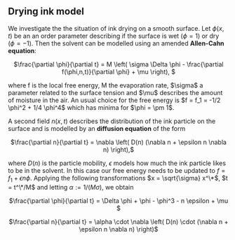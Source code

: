 ## Drying ink model
We investigate the the situation of ink drying on a smooth surface. 
Let $\phi(x,t)$ be an an order parameter describing if the surface is wet ($\phi = 1$) or dry ($\phi = -1$). Then the solvent can be modelled using an amended **Allen-Cahn equation**: 
<p align=center>
$\frac{\partial \phi}{\partial t} = M \left( \sigma \Delta \phi - \frac{\partial f(\phi,n,t)}{\partial \phi} + \mu \right), $
<p>
where f is the local free energy, M the evaporation rate, $\sigma$ a parameter related to the surface tension and $\mu$ describes the amount of moisture in the air. 
An usual choice for the free energy is $f = f_1 = -1/2 \phi^2 + 1/4 \phi^4$ which has minima for $\phi = \pm 1$.

A second field $n(x,t)$ describes the distribution of the ink particle on the surface and is modelled by an **diffusion equation** of the form
<p align=center> 
$\frac{\partial n}{\partial t} = \nabla \left( D(n) (\nabla n + \epsilon n \nabla n) \right),$
</p>

where $D(n)$ is the particle mobility, $\epsilon$ models how much the ink particle likes to be in the solvent. In this case our free energy needs to be updated to $f=f_1 + \epsilon n \phi$. 
Applying the following transformations $x = \sqrt{\sigma} x^\*$, $t = t^\*/M$ and letting $\alpha := 1/(M \sigma)$, we obtain

<p align=center>
  $\frac{\partial \phi}{\partial t} = \Delta \phi + \phi - \phi^3 - n \epsilon + \mu  $
<p>
<p align=center>
  $\frac{\partial n}{\partial t} = \alpha \cdot \nabla \left( D(n) \cdot (\nabla n + \epsilon n \nabla n) \right)$
<p>
